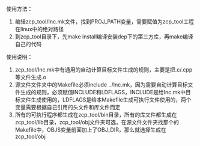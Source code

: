 使用方法：<br>
1. 编辑zcp_tool/Inc.mk文件，找到PROJ_PATH变量，需要赋值为zcp_tool工程在linux中的绝对路径<br>
2. 到zcp_tool目录下，先make install编译安装dep下的第三方库，再make编译自己的代码<br>

使用说明：<br>
1. zcp_tool/Inc.mk中有通用的自动计算目标文件生成的规则，主要是把.c/.cpp等文件生成.o<br>
2. 源文件文件夹中的Makefile必须include ../Inc.mk，因为需要自动计算目标文件生成的规则，必须赋值INCLUDE和LDFLAGS，INCLUDE是给Inc.mk中目标文件生成使用的，LDFLAGS是给本Makefile生成可执行文件使用的，两个变量需要根据自己引用的头文件和库文件而定<br>
3. 所有的可执行程序都生成在zcp_tool/bin目录，所有的库文件都生成在zcp_tool/lib目录，zcp_tool/obj文件夹可选，在源文件文件夹找那个的Makefile中，OBJS变量前面加上了OBJ_DIR，那么就选择生成在zcp_tool/obj<br>

